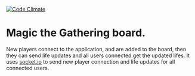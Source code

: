[![Code Climate](https://codeclimate.com/github/brunossilveira/mtg-board/badges/gpa.svg)](https://codeclimate.com/github/brunossilveira/mtg-board)

# Magic the Gathering board.

New players connect to the application, and are added to the board, then they can send life updates and all users connected get the updated lifes.
It uses [socket.io](https://socket.io) to send new player connection and life updates for all connected users.
